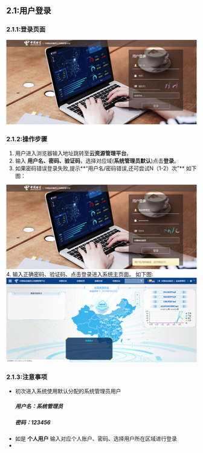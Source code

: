 ## 2.1:用户登录
### 2.1.1:登录页面
![](/assets/login.png)
### 2.1.2:操作步骤

1. 用户进入浏览器输入地址跳转至**云资源管理平台**。
2. 输入 **用户名、密码、验证码**，选择对应域(**系统管理员默认**)点击**登录**。
3. 如果密码错误登录失败,提示**“用户名/密码错误,还可尝试N（1-2）次”** 
如下图：

![](/assets/login-fail.png)
4. 输入正确密码、验证码、点击登录进入系统主页面。
如下图:
![](/assets/login-success.png)
### 2.1.3:注意事项
- 初次进入系统使用默认分配的系统管理员用户
    ##### 用户名：系统管理员
    ##### 密码：123456
- 如是 **个人用户** 输入对应个人账户、密码、选择用户所在区域进行登录
- 








